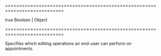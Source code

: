<!--**
/*-------------------------------------------
    Auto-generated file. Do not modify.
-------------------------------------------

**-->
===========================================================================
<!--default-->true<!--/default-->
<!--type-->Boolean | Object<!--/type-->
===========================================================================

<!--shortDescription-->
Specifies which editing operations an end-user can perform on appointments.
<!--/shortDescription-->

<!--fullDescription-->

<!--/fullDescription-->
